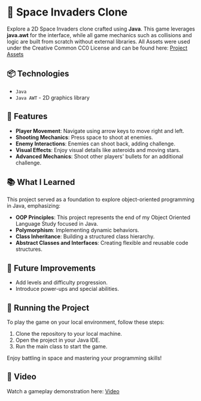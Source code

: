 # 🚀 Space Invaders Clone

Explore a 2D Space Invaders clone crafted using **Java**. This game leverages **java.awt** for the interface, while all game mechanics such as collisions and logic are built from scratch without external libraries.
All Assets were used under the Creative Common CC0 License and can be found here: [Project Assets](https://kenney.nl/assets/space-shooter-redux)
## 📦 Technologies

- `Java`
- `Java AWT` - 2D graphics library

## 🚄 Features

- **Player Movement**: Navigate using arrow keys to move right and left.
- **Shooting Mechanics**: Press space to shoot at enemies.
- **Enemy Interactions**: Enemies can shoot back, adding challenge.
- **Visual Effects**: Enjoy visual details like asteroids and moving stars.
- **Advanced Mechanics**: Shoot other players' bullets for an additional challenge.
  
## 📚 What I Learned

This project served as a foundation to explore object-oriented programming in Java, emphasizing:

- **OOP Principles**: This project represents the end of my Object Oriented Language Study focused in Java.
- **Polymorphism**: Implementing dynamic behaviors.
- **Class Inheritance**: Building a structured class hierarchy.
- **Abstract Classes and Interfaces**: Creating flexible and reusable code structures.

## 💭 Future Improvements

- Add levels and difficulty progression.
- Introduce power-ups and special abilities.

## 🚦 Running the Project

To play the game on your local environment, follow these steps:

1. Clone the repository to your local machine.
2. Open the project in your Java IDE.
3. Run the main class to start the game.

Enjoy battling in space and mastering your programming skills!


## 🎥 Video

Watch a gameplay demonstration here: [Video](https://youtu.be/aOQYl_7D8A8)
